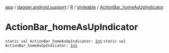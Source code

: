 [app](../../../index.md) / [dagger.android.support](../../index.md) / [R](../index.md) / [styleable](index.md) / [ActionBar_homeAsUpIndicator](./-action-bar_home-as-up-indicator.md)

# ActionBar_homeAsUpIndicator

`static val ActionBar_homeAsUpIndicator: `[`Int`](https://kotlinlang.org/api/latest/jvm/stdlib/kotlin/-int/index.html)
`static val ActionBar_homeAsUpIndicator: `[`Int`](https://kotlinlang.org/api/latest/jvm/stdlib/kotlin/-int/index.html)